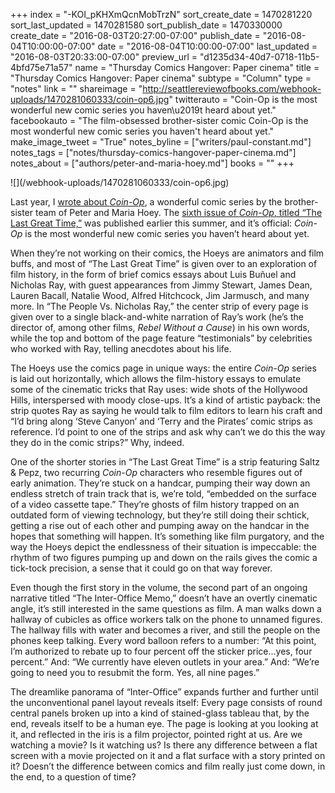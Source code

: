 +++
index = "-KOI_pKHXmQcnMobTrzN"
sort_create_date = 1470281220
sort_last_updated = 1470281580
sort_publish_date = 1470330000
create_date = "2016-08-03T20:27:00-07:00"
publish_date = "2016-08-04T10:00:00-07:00"
date = "2016-08-04T10:00:00-07:00"
last_updated = "2016-08-03T20:33:00-07:00"
preview_url = "d1235d34-40d7-0718-11b5-4bfd75e71a57"
name = "Thursday Comics Hangover: Paper cinema"
title = "Thursday Comics Hangover: Paper cinema"
subtype = "Column"
type = "notes"
link = ""
shareimage = "http://seattlereviewofbooks.com/webhook-uploads/1470281060333/coin-op6.jpg"
twitterauto = "Coin-Op is the most wonderful new comic series you haven\u2019t heard about yet."
facebookauto = "The film-obsessed brother-sister comic Coin-Op is the most wonderful new comic series you haven't heard about yet."
make_image_tweet = "True"
notes_byline = ["writers/paul-constant.md"]
notes_tags = ["notes/thursday-comics-hangover-paper-cinema.md"]
notes_about = ["authors/peter-and-maria-hoey.md"]
books = ""
+++
<p class="image">![](/webhook-uploads/1470281060333/coin-op6.jpg)</p>

Last year, I [wrote about *Coin-Op*]( http://www.seattlereviewofbooks.com/reviews/short-run-for-the-long-haul/), a wonderful comic series by the brother-sister team of Peter and Maria Hoey. The [sixth issue of *Coin-Op*, titled “The Last Great Time,”]( http://www.coinopbooks.com/product/coin-op-6/) was published earlier this summer, and it’s official: *Coin-Op* is the most wonderful new comic series you haven’t heard about yet.

When they’re not working on their comics, the Hoeys are animators and film buffs, and most of “The Last Great Time” is given over to an exploration of film history, in the form of brief comics essays about Luis Buñuel and Nicholas Ray, with guest appearances from Jimmy Stewart, James Dean, Lauren Bacall, Natalie Wood, Alfred Hitchcock, Jim Jarmusch, and many more. In “The People Vs. Nicholas Ray,” the center strip of every page is given over to a single black-and-white narration of Ray’s work (he’s the director of, among other films, *Rebel Without a Cause*) in his own words, while the top and bottom of the page feature “testimonials” by celebrities who worked with Ray, telling anecdotes about his life. 

The Hoeys use the comics page in unique ways: the entire *Coin-Op* series is laid out horizontally, which allows the film-history essays to emulate some of the cinematic tricks that Ray uses: wide shots of the Hollywood Hills, interspersed with moody close-ups. It’s a kind of artistic payback: the strip quotes Ray as saying he would talk to film editors to learn his craft and “I’d bring along ‘Steve Canyon’ and ‘Terry and the Pirates’ comic strips as reference. I’d point to one of the strips and ask why can’t we do this the way they do in the comic strips?” Why, indeed.

One of the shorter stories in “The Last Great Time” is a strip featuring Saltz & Pepz, two recurring *Coin-Op* characters who resemble figures out of early animation. They’re stuck on a handcar, pumping their way down an endless stretch of train track that is, we’re told, “embedded on the surface of a video cassette tape.” They’re ghosts of film history trapped on an outdated form of viewing technology, but they’re still doing their schtick, getting a rise out of each other and pumping away on the handcar in the hopes that something will happen. It’s something like film purgatory, and the way the Hoeys depict the endlessness of their situation is impeccable: the rhythm of two figures pumping up and down on the rails gives the comic a tick-tock precision, a sense that it could go on that way forever.

Even though the first story in the volume, the second part of an ongoing narrative titled “The Inter-Office Memo,” doesn’t have an overtly cinematic angle, it’s still interested in the same questions as film. A man walks down a hallway of cubicles as office workers talk on the phone to unnamed figures. The hallway fills with water and becomes a river, and still the people on the phones keep talking. Every word balloon refers to a number: “At this point, I’m authorized to rebate up to four percent off the sticker price…yes, four percent.” And: “We currently have eleven outlets in your area.” And: “We’re going to need you to resubmit the form. Yes, all nine pages.”

The dreamlike panorama of “Inter-Office” expands further and further until the unconventional panel layout reveals itself: Every page consists of round central panels broken up into a kind of stained-glass tableau that, by the end, reveals itself to be a human eye. The page is looking at you looking at it, and reflected in the iris is a film projector, pointed right at us. Are we watching a movie? Is it watching us? Is there any difference between a flat screen with a movie projected on it and a flat surface with a story printed on it? Doesn’t the difference between comics and film really just come down, in the end, to a question of time?
